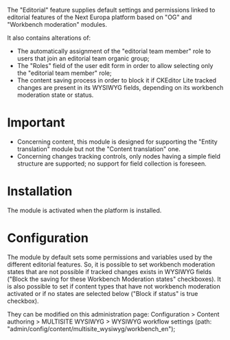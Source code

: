 The "Editorial" feature supplies default settings and permissions linked to
editorial features of the Next Europa platform based on "OG" and "Workbench moderation" modules.

It also contains alterations of:
* The automatically assignment of the "editorial team member" role to
 users that join an editorial team organic group;
* The "Roles" field of the user edit form in order to allow selecting only the
 "editorial team member" role;
* The content saving process in order to block it if CKEditor Lite tracked
  changes are present in its WYSIWYG fields, depending on its workbench
  moderation state or status.

# Important

* Concerning content, this module is designed for supporting the
 "Entity translation" module but not the "Content translation" one.
* Concerning changes tracking controls, only nodes having a simple field
 structure are supported; no support for field collection is foreseen.

# Installation

The module is activated when the platform is installed.

# Configuration

The module by default sets some permissions and variables used by the different
editorial features.
So, it is possible to set workbench moderation states that are not possible if
tracked changes exists in WYSIWYG fields ("Block the saving for these
Workbench Moderation states" checkboxes).
It is also possible to set if content types that have not workbench moderation
activated or if no states are selected below ("Block if status" is true checkbox).

They can be modified on this administration page:
Configuration > Content authoring > MULTISITE WYSIWYG > WYSIWYG workflow settings
(path: "admin/config/content/multisite_wysiwyg/workbench_en");